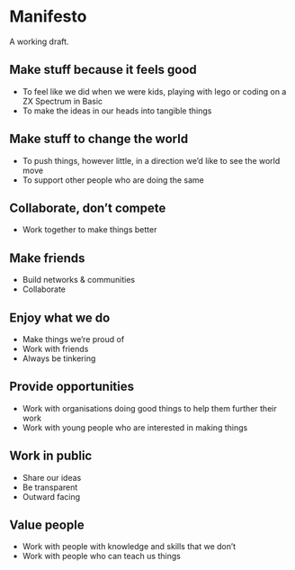 # Manifesto

A working draft.

## Make stuff because it feels good
- To feel like we did when we were kids, playing with lego or coding on a ZX Spectrum in Basic
- To make the ideas in our heads into tangible things

## Make stuff to change the world
- To push things, however little, in a direction we’d like to see the world move
- To support other people who are doing the same

## Collaborate, don’t compete
- Work together to make things better
 
## Make friends
- Build networks & communities
- Collaborate

## Enjoy what we do
- Make things we’re proud of
- Work with friends
- Always be tinkering

## Provide opportunities
- Work with organisations doing good things to help them further their work
- Work with young people who are interested in making things

## Work in public
- Share our ideas
- Be transparent
- Outward facing

## Value people
- Work with people with knowledge and skills that we don’t 
- Work with people who can teach us things






